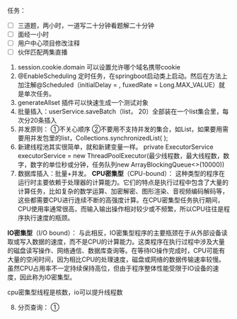 任务：
- [ ] 三道题，两小时，一道写二十分钟看题解二十分钟
- [ ] 面经一小时
- [ ] 用户中心项目修改注释
- [ ] 伙伴匹配两集直播

1. session.cookie.domain 可以设置允许哪个域名携带cookie
2. @EnableScheduling 定时任务，在springboot启动类上启动。然后在方法上加注解@Scheduled（initialDelay = , fuxedRate = Long.MAX_VALUE）就是单次任务。
3. generateAllset 插件可以快速生成一个测试对象
4. 批量插入：userService.saveBatch（list， 20）全部装在一个list集合里，每次分20条插入
5. 并发原则：
①不关心顺序
②不要用不支持并发的集合，如List，如果要用需要用并发包里的list，Collections.synchronizedList( );
6. 新建线程池其实很简单，就和新建变量一样。
private ExecutorService executorService = new ThreadPoolExecutor(最少线程数，最大线程数，数字，数字的单位秒或分钟，任务队列new ArrayBlockingQueue<>(10000))
7. 数据库插入：批量+并发。
**CPU密集型**（CPU-bound）： 这种类型的程序在运行时主要依赖于处理器的计算能力。它们的特点是执行过程中包含了大量的计算任务，比如复杂的数学运算、加密解密、图形渲染、音视频编码解码等，这些都需要CPU进行连续不断的高强度计算。在CPU密集型任务执行期间，CPU使用率通常很高，而输入输出操作相对较少或不频繁，所以CPU往往是程序执行速度的瓶颈。

**IO密集型**（I/O bound）： 与此相反，IO密集型程序的主要瓶颈在于从外部设备读取或写入数据的速度，而不是CPU的计算能力。这类程序在执行过程中涉及大量的磁盘读写操作、网络通信、数据库查询等。在等待IO操作完成时，CPU可能有大量的空闲时间，因为相比CPU的处理速度，磁盘或网络的数据传输速率较慢。虽然CPU占用率不一定持续保持高位，但由于程序整体性能受限于IO设备的速度，因此称为IO密集型。

cpu密集型线程是核数，io可以提升线程数

8. 分页查询：
①